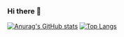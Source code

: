 ### Hi there 👋

<!--
**Ddhruv-IOT/Ddhruv-IOT** is a ✨ _special_ ✨ repository because its `README.md` (this file) appears on your GitHub profile.

Here are some ideas to get you started:

- 🔭 I’m currently working on ...
- 🌱 I’m currently learning ...
- 👯 I’m looking to collaborate on ...
- 🤔 I’m looking for help with ...
- 💬 Ask me about ...
- 📫 How to reach me: ...
- 😄 Pronouns: ...
- ⚡ Fun fact: ...
-->

[![Anurag's GitHub stats](https://github-readme-stats.vercel.app/api?username=Ddhruv-IOT)](https://github.com/anuraghazra/github-readme-stats)
[![Top Langs](https://github-readme-stats.vercel.app/api/top-langs/?username=Ddhruv-IOT)](https://github.com/anuraghazra/github-readme-stats)

